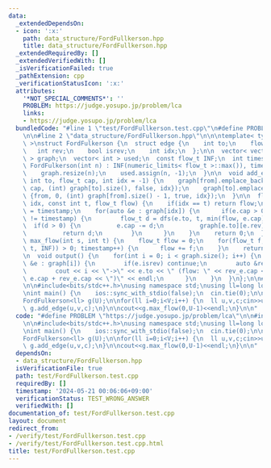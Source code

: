 ```yaml
---
data:
  _extendedDependsOn:
  - icon: ':x:'
    path: data_structure/FordFullkerson.hpp
    title: data_structure/FordFullkerson.hpp
  _extendedRequiredBy: []
  _extendedVerifiedWith: []
  _isVerificationFailed: true
  _pathExtension: cpp
  _verificationStatusIcon: ':x:'
  attributes:
    '*NOT_SPECIAL_COMMENTS*': ''
    PROBLEM: https://judge.yosupo.jp/problem/lca
    links:
    - https://judge.yosupo.jp/problem/lca
  bundledCode: "#line 1 \"test/FordFullkerson.test.cpp\"\n#define PROBLEM \"https://judge.yosupo.jp/problem/lca\"\
    \n\n#line 2 \"data_structure/FordFullkerson.hpp\"\n\n\ntemplate< typename flow_t\
    \ >\nstruct FordFulkerson {\n  struct edge {\n    int to;\n    flow_t cap;\n \
    \   int rev;\n    bool isrev;\n    int idx;\n  };\n\n  vector< vector< edge >\
    \ > graph;\n  vector< int > used;\n  const flow_t INF;\n  int timestamp;\n\n \
    \ FordFulkerson(int n) : INF(numeric_limits< flow_t >::max()), timestamp(0) {\n\
    \    graph.resize(n);\n    used.assign(n, -1);\n  }\n\n  void add_edge(int from,\
    \ int to, flow_t cap, int idx = -1) {\n    graph[from].emplace_back((edge) {to,\
    \ cap, (int) graph[to].size(), false, idx});\n    graph[to].emplace_back((edge)\
    \ {from, 0, (int) graph[from].size() - 1, true, idx});\n  }\n\n  flow_t dfs(int\
    \ idx, const int t, flow_t flow) {\n    if(idx == t) return flow;\n    used[idx]\
    \ = timestamp;\n    for(auto &e : graph[idx]) {\n      if(e.cap > 0 && used[e.to]\
    \ != timestamp) {\n        flow_t d = dfs(e.to, t, min(flow, e.cap));\n      \
    \  if(d > 0) {\n          e.cap -= d;\n          graph[e.to][e.rev].cap += d;\n\
    \          return d;\n        }\n      }\n    }\n    return 0;\n  }\n\n  flow_t\
    \ max_flow(int s, int t) {\n    flow_t flow = 0;\n    for(flow_t f; (f = dfs(s,\
    \ t, INF)) > 0; timestamp++) {\n      flow += f;\n    }\n    return flow;\n  }\n\
    \n  void output() {\n    for(int i = 0; i < graph.size(); i++) {\n      for(auto\
    \ &e : graph[i]) {\n        if(e.isrev) continue;\n        auto &rev_e = graph[e.to][e.rev];\n\
    \        cout << i << \"->\" << e.to << \" (flow: \" << rev_e.cap << \"/\" <<\
    \ e.cap + rev_e.cap << \")\" << endl;\n      }\n    }\n  }\n};\n\n#line 4 \"test/FordFullkerson.test.cpp\"\
    \n\n#include<bits/stdc++.h>\nusing namespace std;\nusing ll=long long;\n\n\n\n\
    \nint main() {\n    ios::sync_with_stdio(false);\n  cin.tie(0);\n\nll U,V;cin>>U>>V;\n\
    FordFulkerson<ll> g(U);\n\nfor(ll i=0;i<V;i++) {\n  ll u,v,c;cin>>u>>v>>c;\n \
    \ g.add_edge(u,v,c);\n}\n\ncout<<g.max_flow(0,U-1)<<endl;\n}\n\n"
  code: "#define PROBLEM \"https://judge.yosupo.jp/problem/lca\"\n\n#include \"../data_structure/FordFullkerson.hpp\"\
    \n\n#include<bits/stdc++.h>\nusing namespace std;\nusing ll=long long;\n\n\n\n\
    \nint main() {\n    ios::sync_with_stdio(false);\n  cin.tie(0);\n\nll U,V;cin>>U>>V;\n\
    FordFulkerson<ll> g(U);\n\nfor(ll i=0;i<V;i++) {\n  ll u,v,c;cin>>u>>v>>c;\n \
    \ g.add_edge(u,v,c);\n}\n\ncout<<g.max_flow(0,U-1)<<endl;\n}\n\n"
  dependsOn:
  - data_structure/FordFullkerson.hpp
  isVerificationFile: true
  path: test/FordFullkerson.test.cpp
  requiredBy: []
  timestamp: '2024-05-21 00:06:06+09:00'
  verificationStatus: TEST_WRONG_ANSWER
  verifiedWith: []
documentation_of: test/FordFullkerson.test.cpp
layout: document
redirect_from:
- /verify/test/FordFullkerson.test.cpp
- /verify/test/FordFullkerson.test.cpp.html
title: test/FordFullkerson.test.cpp
---
```

